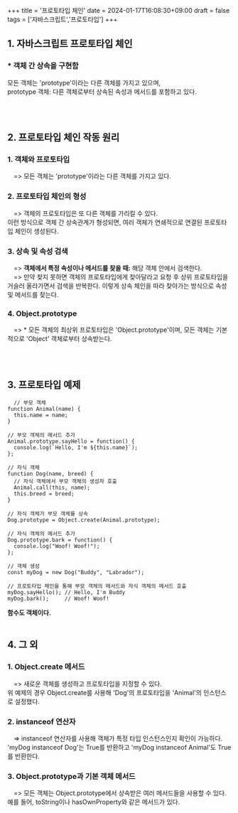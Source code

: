 +++
title = '프로토타입 체인'
date = 2024-01-17T16:08:30+09:00
draft = false
tags = ['자바스크립트','프로토타입']
+++

## 1. 자바스크립트 프로토타입 체인
### * 객체 간 상속을 구현함

모든 객체는 'prototype'이라는 다른 객체를 가지고 있으며,
<br> prototype 객체: 다른 객체로부터 상속된 속성과 메서드를 포함하고 있다.

<br><br>
## 2. 프로토타입 체인 작동 원리
### 1. 객체와 프로토타입
 => 모든 객체는 'prototype'이라는 다른 객체를 가지고 있다.

### 2. 프로토타입 체인의 형성
 => 객체의 프로토타입은 또 다른 객체를 가리킬 수 있다.<br>
이런 방식으로 객체 간 상속관계가 형성되면,
여러 객체가 연쇄적으로 연결된 프로토타입 체인이 생성된다.

### 3. 상속 및 속성 검색
 => **객체에서 특정 속성이나 메서드를 찾을 때:** 해당 객체 안에서 검색한다.<br>
 => 만약 찾지 못하면 객체의 프로토타입에게 찾아달라고 요청 후 상위 프로토타입을 거슬러 올라가면서 검색을 반복한다. 이렇게 상속 체인을 따라 찾아가는 방식으로 속성 및 메서드를 찾는다.

### 4. Object.prototype
 => * 모든 객체의 최상위 프로토타입은 'Object.prototype'이며, 모든 객체는 기본적으로
'Object' 객체로부터 상속받는다.

<br><br>
## 3. 프로토타입 예제
```
  // 부모 객체
function Animal(name) {
  this.name = name;
}

// 부모 객체의 메서드 추가
Animal.prototype.sayHello = function() {
  console.log(`Hello, I'm ${this.name}`);
};

// 자식 객체
function Dog(name, breed) {
  // 자식 객체에서 부모 객체의 생성자 호출
  Animal.call(this, name);
  this.breed = breed;
}

// 자식 객체가 부모 객체를 상속
Dog.prototype = Object.create(Animal.prototype);

// 자식 객체의 메서드 추가
Dog.prototype.bark = function() {
  console.log("Woof! Woof!");
};

// 객체 생성
const myDog = new Dog("Buddy", "Labrador");

// 프로토타입 체인을 통해 부모 객체의 메서드와 자식 객체의 메서드 호출
myDog.sayHello(); // Hello, I'm Buddy
myDog.bark();     // Woof! Woof!
```
**함수도 객체이다.**
<br><br>

## 4. 그 외
### 1. Object.create 메서드
 => 새로운 객체를 생성하고 프로토타입을 지정할 수 있다.<br>
위 예제의 경우 Object.create를 사용해 'Dog'의 프로토타입을 'Animal'의 인스턴스로 설정했다.

### 2. instanceof 연산자
 => instanceof 연산자를 사용해 객체가 특정 타입 인스턴스인지 확인이 가능하다.
'myDog instanceof Dog'는 True를 반환하고 'myDog instanceof Animal'도 True를 반환한다.

### 3. Object.prototype과 기본 객체 메서드
 => 모든 객체는 Object.prototype에서 상속받은 여러 메서드들을 사용할 수 있다.<br>
예를 들어, toString이나 hasOwnProperty와 같은 메서드가 있다.